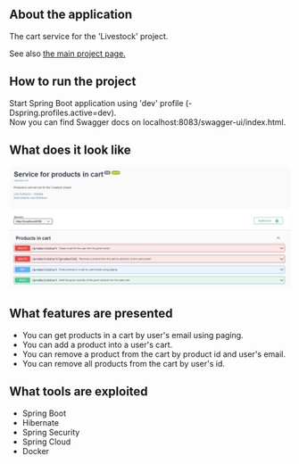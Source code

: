 <a name="readme-top"></a>

## About the application
The cart service for the 'Livestock' project.
<p>
See also <a href="https://github.com/lukesukhanov/livestock">the main project page.</a>

## How to run the project
Start Spring Boot application using 'dev' profile (-Dspring.profiles.active=dev).<br />
Now you can find Swagger docs on localhost:8083/swagger-ui/index.html.

## What does it look like
![alt text](https://github.com/lukesukhanov/livestock-cart-service/blob/main/screenshot.jpg)

## What features are presented
<ul>
  <li>You can get products in a cart by user's email using paging.</li>
  <li>You can add a product into a user's cart.</li>
  <li>You can remove a product from the cart by product id and user's email.</li>
  <li>You can remove all products from the cart by user's id.</li>
</ul>

## What tools are exploited
<ul>
  <li>Spring Boot</li>
  <li>Hibernate</li>
  <li>Spring Security</li>
  <li>Spring Cloud</li>
  <li>Docker</li>
</ul>
